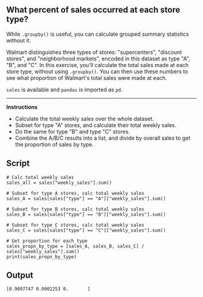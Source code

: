 ## What percent of sales occurred at each store type?

While `.groupby()` is useful, you can calculate grouped summary statistics without it.

Walmart distinguishes three types of stores: "supercenters", "discount stores", and "neighborhood markets", encoded in this dataset as type "A", "B", and "C". In this exercise, you'll calculate the total sales made at each store type, without using `.groupby()`. You can then use these numbers to see what proportion of Walmart's total sales were made at each.

`sales` is available and `pandas` is imported as `pd`.

<hr>

**Instructions**
* Calculate the total weekly sales over the whole dataset.
* Subset for type "A" stores, and calculate their total weekly sales.
* Do the same for type "B" and type "C" stores.
* Combine the A/B/C results into a list, and divide by overall sales to get the proportion of sales by type.

## Script
```
# Calc total weekly sales
sales_all = sales["weekly_sales"].sum()

# Subset for type A stores, calc total weekly sales
sales_A = sales[sales["type"] == "A"]["weekly_sales"].sum()

# Subset for type B stores, calc total weekly sales
sales_B = sales[sales["type"] == "B"]["weekly_sales"].sum()

# Subset for type C stores, calc total weekly sales
sales_C = sales[sales["type"] == "C"]["weekly_sales"].sum()

# Get proportion for each type
sales_propn_by_type = [sales_A, sales_B, sales_C] / sales["weekly_sales"].sum()
print(sales_propn_by_type)
```

## Output
```
[0.9097747 0.0902253 0.       ]
```
